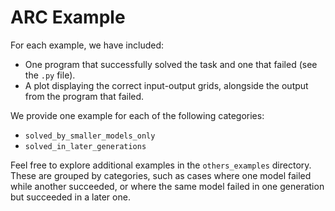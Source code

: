 # ARC Example
For each example, we have included:
- One program that successfully solved the task and one that failed (see the `.py` file).
- A plot displaying the correct input-output grids, alongside the output from the program that failed.

We provide one example for each of the following categories:  
- `solved_by_smaller_models_only`  
- `solved_in_later_generations`  

Feel free to explore additional examples in the `others_examples` directory. These are grouped by categories, such as cases where one model failed while another succeeded, or where the same model failed in one generation but succeeded in a later one.
